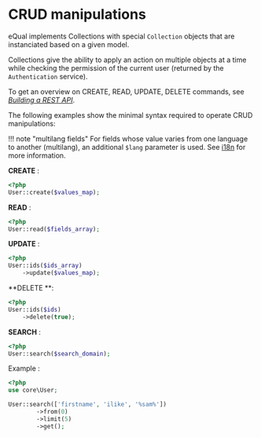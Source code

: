 # CRUD manipulations

eQual implements Collections with special `Collection` objects that are instanciated based on a given model.

Collections give the ability to apply an action on multiple objects at a time while checking the permission of the current user (returned by the `Authentication` service).

To get an overview on CREATE, READ, UPDATE, DELETE commands, see [*Building a REST API*](../howtos-and-examples/rest-api.md).

The following examples show the minimal syntax required to operate CRUD manipulations:

!!! note "multilang fields"
	For fields whose value varies from one language to another (multilang), an additional `$lang` parameter is used. See [i18n](i18n.md) for more information.

**CREATE** :

```php
<?php
User::create($values_map);
```

**READ** :

```php
<?php
User::read($fields_array);
```

**UPDATE** :

```php
<?php
User::ids($ids_array)
    ->update($values_map);
```

**DELETE **:

```php
<?php
User::ids($ids)
    ->delete(true);
```

**SEARCH** :

```php
<?php
User::search($search_domain);
```

Example :


```php
<?php
use core\User;

User::search(['firstname', 'ilike', '%sam%'])
        ->from(0)
        ->limit(5)
        ->get();
```

